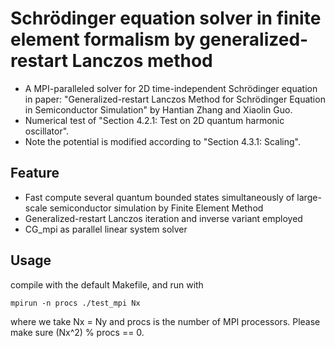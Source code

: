 Schrödinger equation solver in finite element formalism by generalized-restart Lanczos method
===
* A MPI-paralleled solver for 2D time-independent Schrödinger equation in paper: "Generalized-restart Lanczos Method for Schrödinger Equation in Semiconductor Simulation" by Hantian Zhang and Xiaolin Guo.
* Numerical test of "Section 4.2.1: Test on 2D quantum harmonic oscillator".
* Note the potential is modified according to "Section 4.3.1: Scaling".

Feature
--------
* Fast compute several quantum bounded states simultaneously of large-scale semiconductor simulation by Finite Element Method
* Generalized-restart Lanczos iteration and inverse variant employed
* CG_mpi as parallel linear system solver


Usage
--------
compile with the default Makefile, and run with

	mpirun -n procs ./test_mpi Nx

where we take Nx = Ny and procs is the number of MPI processors. Please make sure (Nx^2) % procs == 0.

